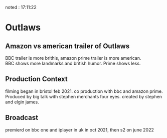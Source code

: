 noted : 17:11:22

# Outlaws

## Amazon vs american trailer of Outlaws
BBC trailer is more brithis, amazon prime trailer is more american.  
BBC shows more landmarks and british humor. Prime shows less.  

## Production Context
filming began in bristol feb 2021. co production with bbc and amazon prime. Produced by big talk with stephen merchants four eyes. created by stephen and elgin james.

## Broadcast
premierd on bbc one and iplayer in uk in oct 2021, then s2 on june 2022